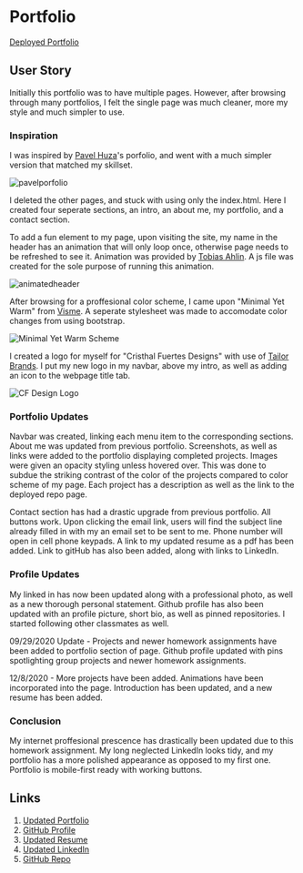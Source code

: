 # Portfolio
[Deployed Portfolio](https://cmfuertes.github.io/Portfolio/)

## User Story


Initially this portfolio was to have multiple pages. However, after browsing through many portfolios, I felt the single page was much cleaner, more my style and much simpler to use. 

### Inspiration
I was inspired by [Pavel Huza](http://www.pavelhuza.com/)'s porfolio, and went with a much simpler version that matched my skillset. 

![pavelporfolio](https://github.com/CMFuertes/Portfolio/blob/master/assets/images/profileinspogif.gif)

I deleted the other pages, and stuck with using only the index.html. Here I created four seperate sections, an intro, an about me, my portfolio, and a contact section.

To add a fun element to my page, upon visiting the site, my name in the header has an animation that will only loop once, otherwise page needs to be refreshed to see it. Animation was provided by [Tobias Ahlin](https://tobiasahlin.com/moving-letters/#9). A js file was created for the sole purpose of running this animation. 

![animatedheader](https://github.com/CMFuertes/Portfolio/blob/master/assets/images/animatedheader.gif)

After browsing for a proffesional color scheme, I came upon "Minimal Yet Warm" from [Visme](https://visme.co/blog/website-color-schemes/). A seperate stylesheet was made to accomodate color changes from using bootstrap. 

![Minimal Yet Warm Scheme](assets/images/colorschemeinspo.png)

I created a logo for myself for "Cristhal Fuertes Designs" with use of [Tailor Brands](https://www.tailorbrands.com/). I put my new logo in my navbar, above my intro, as well as adding an icon to the webpage title tab. 

![CF Design Logo](assets/images/logo_size__2_-removebg-preview.png)

### Portfolio Updates
Navbar was created, linking each menu item to the corresponding sections. About me was updated from previous portfolio. Screenshots, as well as links were added to the portfolio displaying completed projects. Images were given an opacity styling unless hovered over. This was done to subdue the striking contrast of the color of the projects compared to color scheme of my page. Each project has a description as well as the link to the deployed repo page. 

Contact section has had a drastic upgrade from previous portfolio. All buttons work. Upon clicking the email link, users will find the subject line already filled in with my an email set to be sent to me. Phone number will open in cell phone keypads. A link to my updated resume as a pdf has been added.  Link to gitHub has also been added, along with links to LinkedIn. 

### Profile Updates

My linked in has now been updated along with a professional photo, as well as a new thorough personal statement. Github profile has also been updated with an profile picture, short bio, as well as pinned repositories. I started following other classmates as well. 

09/29/2020 Update - Projects and newer homework assignments have been added to portfolio section of page. Github profile updated with pins spotlighting group projects and newer homework assignments.

12/8/2020 - More projects have been added. Animations have been incorporated into the page. Introduction has been updated, and a new resume has been added. 

### Conclusion 

My internet proffesional prescence has drastically been updated due to this homework assignment. My long neglected LinkedIn looks tidy, and my portfolio has a more polished appearance as opposed to my first one. Portfolio is mobile-first ready with working buttons. 

## Links
1. [Updated Portfolio](https://cmfuertes.github.io/Portfolio/)
2. [GitHub Profile](https://github.com/CMFuertes)
3. [Updated Resume](https://cmfuertes.github.io/Portfolio/assets/CristhalResume.pdf)
4. [Updated LinkedIn](https://www.linkedin.com/in/cristhal-fuertes-8507244a/)
5. [GitHub Repo](https://github.com/CMFuertes/Portfolio/)
